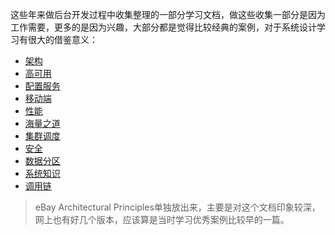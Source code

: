 这些年来做后台开发过程中收集整理的一部分学习文档，做这些收集一部分是因为工作需要，更多的是因为兴趣，大部分都是觉得比较经典的案例，对于系统设计学习有很大的借鉴意义：

- [架构](arch)
- [高可用](availability)
- [配置服务](config)
- [移动端](mobile)
- [性能](performance)
- [海量之道](pomis)
- [集群调度](scalability)
- [安全](security)
- [数据分区](sharding)
- [系统知识](system)
- [调用链](tracing)

> eBay Architectural Principles单独放出来，主要是对这个文档印象较深，网上也有好几个版本，应该算是当时学习优秀案例比较早的一篇。